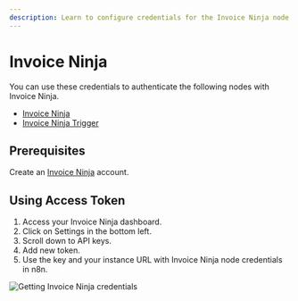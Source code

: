 ```yaml
---
description: Learn to configure credentials for the Invoice Ninja node in n8n
---
```


# Invoice Ninja

You can use these credentials to authenticate the following nodes with Invoice Ninja.
- [Invoice Ninja](../../nodes-library/nodes/InvoiceNinja/README.md)
- [Invoice Ninja Trigger](../../nodes-library/trigger-nodes/InvoiceNinjaTrigger/README.md)

## Prerequisites

Create an [Invoice Ninja](https://www.invoiceninja.com/) account.

## Using Access Token

1. Access your Invoice Ninja dashboard.
2. Click on Settings in the bottom left.
3. Scroll down to API keys.
4. Add new token.
5. Use the key and your instance URL with Invoice Ninja node credentials in n8n.

![Getting Invoice Ninja credentials](./using-access-token.gif)
